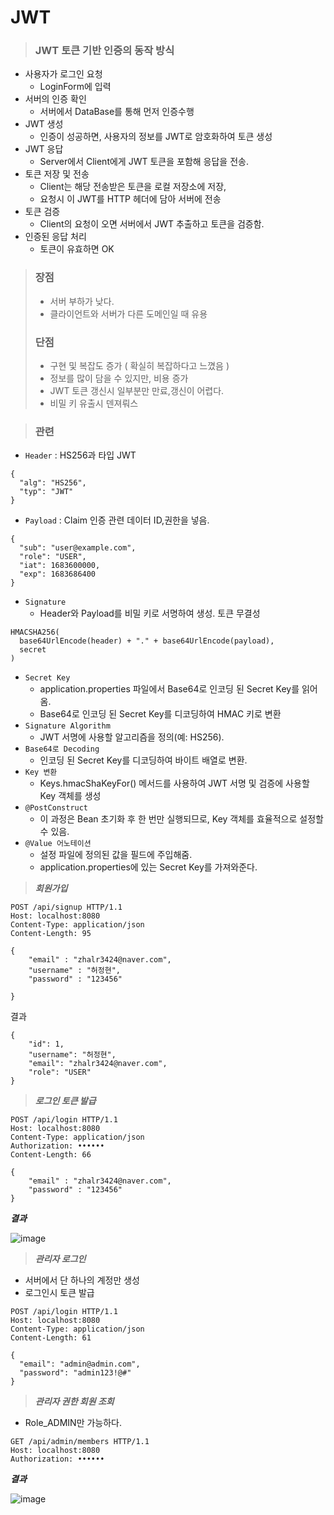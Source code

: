 # JWT 
> ### JWT 토큰 기반 인증의 동작 방식
- 사용자가 로그인 요청
  - LoginForm에 입력 
- 서버의 인증 확인 
  - 서버에서 DataBase를 통해 먼저 인증수행 
- JWT 생성
  - 인증이 성공하면, 사용자의 정보를 JWT로 암호화하여 토큰 생성
- JWT 응답
  - Server에서 Client에게 JWT 토큰을 포함해 응답을 전송.
- 토큰 저장 및 전송
  - Client는 해당 전송받은 토큰을 로컬 저장소에 저장, 
  - 요청시 이 JWT를 HTTP 헤더에 담아 서버에 전송
- 토큰 검증
  - Client의 요청이 오면 서버에서 JWT 추출하고 토큰을 검증함.
- 인증된 응답 처리 
  - 토큰이 유효하면 OK

> ### 장점
> - 서버 부하가 낮다.
> - 클라이언트와 서버가 다른 도메인일 때 유용
> ### 단점
> - 구현 및 복잡도 증가 ( 확실히 복잡하다고 느꼈음 )
> - 정보를 많이 담을 수 있지만, 비용 증가
> - JWT 토큰 갱신시 일부분만 만료,갱신이 어렵다.
> - 비밀 키 유출시 덴져뤄스

> ### 관련
- `Header` : HS256과 타입 JWT
````
{
  "alg": "HS256",
  "typ": "JWT"
}
````
- `Payload` : Claim 인증 관련 데이터 ID,권한을 넣음.
````
{
  "sub": "user@example.com",
  "role": "USER",
  "iat": 1683600000,
  "exp": 1683686400
}
````
- `Signature`
  - Header와 Payload를 비밀 키로 서명하여 생성. 토큰 무결성
````
HMACSHA256(
  base64UrlEncode(header) + "." + base64UrlEncode(payload),
  secret
)
````
- `Secret Key`
  - application.properties 파일에서 Base64로 인코딩 된 Secret Key를 읽어옴.
  - Base64로 인코딩 된 Secret Key를 디코딩하여 HMAC 키로 변환
- `Signature Algorithm` 
  - JWT 서명에 사용할 알고리즘을 정의(예: HS256).
- `Base64로 Decoding`
  - 인코딩 된 Secret Key를 디코딩하여 바이트 배열로 변환.
- `Key 변환 `
  - Keys.hmacShaKeyFor() 메서드를 사용하여 JWT 서명 및 검증에 사용할 Key 객체를 생성
- `@PostConstruct` 
  - 이 과정은 Bean 초기화 후 한 번만 실행되므로, Key 객체를 효율적으로 설정할 수 있음.
- `@Value 어노테이션 `
  - 설정 파일에 정의된 값을 필드에 주입해줌. 
  - application.properties에 있는 Secret Key를 가져와준다.

> **_회원가입_** 
````
POST /api/signup HTTP/1.1
Host: localhost:8080
Content-Type: application/json
Content-Length: 95

{
    "email" : "zhalr3424@naver.com",
    "username" : "허정현",
    "password" : "123456"
    
}
```` 
결과 
```
{
    "id": 1,
    "username": "허정현",
    "email": "zhalr3424@naver.com",
    "role": "USER"
}
```
> **_로그인 토큰 발급_** 
```
POST /api/login HTTP/1.1
Host: localhost:8080
Content-Type: application/json
Authorization: ••••••
Content-Length: 66

{
    "email" : "zhalr3424@naver.com",
    "password" : "123456"
}
```
**_결과_**

![image](https://github.com/user-attachments/assets/d02b3cb9-2e8c-4553-8c47-55bf72689ebd)

> **_관리자 로그인_**
- 서버에서 단 하나의 계정만 생성
- 로그인시 토큰 발급
````
POST /api/login HTTP/1.1
Host: localhost:8080
Content-Type: application/json
Content-Length: 61

{
  "email": "admin@admin.com",
  "password": "admin123!@#"
}
````
> **_관리자 권한 회원 조회_**
- Role_ADMIN만 가능하다.
````
GET /api/admin/members HTTP/1.1
Host: localhost:8080
Authorization: ••••••
````
**_결과_**

![image](https://github.com/user-attachments/assets/8b389445-b678-4c55-b574-a56b4e3042e2)



